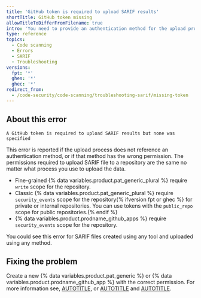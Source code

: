 ```yaml
---
title: 'GitHub token is required to upload SARIF results'
shortTitle: GitHub token missing
allowTitleToDifferFromFilename: true
intro: 'You need to provide an authentication method for the upload process to use to access the repository.'
type: reference
topics:
  - Code scanning
  - Errors
  - SARIF
  - Troubleshooting
versions:
  fpt: '*'
  ghes: '*'
  ghec: '*'
redirect_from:
  - /code-security/code-scanning/troubleshooting-sarif/missing-token
---
```


## About this error

```text
A GitHub token is required to upload SARIF results but none was specified
```

This error is reported if the upload process does not reference an authentication method, or if that method has the wrong permission. The permissions required to upload SARIF file to a repository are the same no matter what process you use to upload the data.

* Fine-grained {% data variables.product.pat_generic_plural %} require `write` scope for the repository.
* Classic {% data variables.product.pat_generic_plural %} require `security_events` scope for the repository{% ifversion fpt or ghec %} for private or internal repositories. You can use tokens with the `public_repo` scope for public repositories.{% endif %}
* {% data variables.product.prodname_github_apps %} require `security_events` scope for the repository.

You could see this error for SARIF files created using any tool and uploaded using any method.

## Fixing the problem

Create a new {% data variables.product.pat_generic %} or {% data variables.product.prodname_github_app %} with the correct permission. For more information see, [AUTOTITLE](/authentication/keeping-your-account-and-data-secure/managing-your-personal-access-tokens), or [AUTOTITLE](/apps/creating-github-apps/authenticating-with-a-github-app/authenticating-as-a-github-app) and [AUTOTITLE](/apps/creating-github-apps/about-creating-github-apps/deciding-when-to-build-a-github-app).
